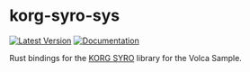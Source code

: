 korg-syro-sys
=============

[![Latest Version]][crates.io] [![Documentation]][docs.rs]

Rust bindings for the
[KORG SYRO](https://github.com/korginc/volcasample)
library for the Volca Sample.

[docs.rs]: https://docs.rs/korg-syro-sys
[crates.io]: https://crates.io/crates/korg-syro-sys
[Documentation]: https://docs.rs/korg-syro-sys/badge.svg
[Latest Version]: https://img.shields.io/crates/v/korg-syro-sys
